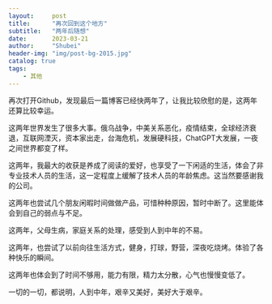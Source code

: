 ```yaml
---  
layout:     post  
title:      "再次回到这个地方"  
subtitle:   "两年后随想"  
date:       2023-03-21  
author:     "Shubei"  
header-img: "img/post-bg-2015.jpg"  
catalog: true  
tags:  
    - 其他  
---  
```

再次打开Github，发现最后一篇博客已经快两年了，让我比较欣慰的是，这两年还算比较幸运。

这两年世界发生了很多大事。俄乌战争，中美关系恶化，疫情结束，全球经济衰退，互联网湮灭，资本家出走，台海危机，发展硬科技，ChatGPT大发展，一夜之间世界都变了样。

这两年，我最大的收获是养成了阅读的爱好，也享受了一下闲适的生活，体会了非专业技术人员的生活，这一定程度上缓解了技术人员的年龄焦虑。这当然要感谢我的公司。

这两年也尝试几个朋友闲暇时间做做产品，可惜种种原因，暂时中断了。这里能体会到自己的弱点与不足。

这两年，父母生病，家庭关系的处理，感受到人到中年的不易。

这两年，也尝试了以前向往生活方式，健身，打球，野营，深夜吃烧烤。体验了各种快乐的瞬间。

这两年也体会到了时间不够用，能力有限，精力太分散，心气也慢慢变低了。

一切的一切，都说明，人到中年，艰辛又美好，美好大于艰辛。
